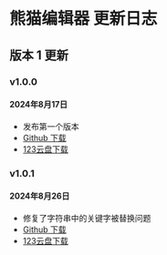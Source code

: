 # 熊猫编辑器 更新日志

## 版本 1 更新

### v1.0.0
#### 2024年8月17日
- 发布第一个版本
- [Github 下载](https://github.com/cxfjh/PandaEditor/releases/tag/v1.0.0)
- [123云盘下载](https://www.123pan.com/s/IzrNjv-cAd7A)

### v1.0.1
#### 2024年8月26日
- 修复了字符串中的关键字被替换问题
- [Github 下载](https://github.com/cxfjh/PandaEditor/releases/tag/v1.0.1)
- [123云盘下载](https://www.123pan.com/s/IzrNjv-cAd7A)


